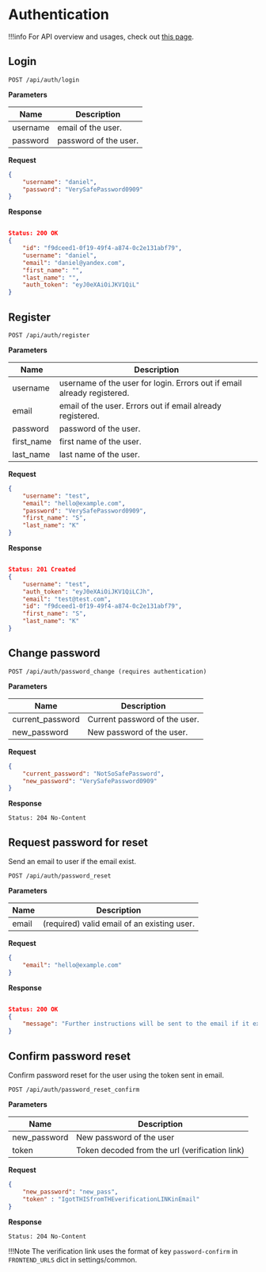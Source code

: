 # Authentication

!!!info
    For API overview and usages, check out [this page](0-overview.md).

## Login

```
POST /api/auth/login
```

__Parameters__

Name     | Description
---------|-------------------------------------
username | email of the user.
password | password of the user.

__Request__
```json
{
    "username": "daniel",
    "password": "VerySafePassword0909"
}
```

__Response__
```json

Status: 200 OK
{
    "id": "f9dceed1-0f19-49f4-a874-0c2e131abf79",
    "username": "daniel",
    "email": "daniel@yandex.com",
    "first_name": "",
    "last_name": "",
    "auth_token": "eyJ0eXAiOiJKV1QiL"
}
```


## Register

```
POST /api/auth/register
```

__Parameters__

| Name       | Description                                                |
| ---------- | ------------------------------------------------------------------------ |
| username   | username of the user for login.  Errors out if email already registered. |
| email      | email of the user. Errors out if email already registered.               |
| password   | password of the user.                                                    |
| first_name | first name of the user.                                                  |
| last_name  | last name of the user.                                                   |

**Request**

```json
{
    "username": "test",
    "email": "hello@example.com",
    "password": "VerySafePassword0909",
    "first_name": "S",
    "last_name": "K"
}
```

__Response__

```json

Status: 201 Created
{
    "username": "test",
    "auth_token": "eyJ0eXAiOiJKV1QiLCJh",
    "email": "test@test.com",
    "id": "f9dceed1-0f19-49f4-a874-0c2e131abf79",
    "first_name": "S",
    "last_name": "K"
}
```

## Change password

```
POST /api/auth/password_change (requires authentication)
```

__Parameters__

Name             | Description
-----------------|-------------------------------------
current_password | Current password of the user.
new_password     | New password of the user.

__Request__
```json
{
    "current_password": "NotSoSafePassword",
    "new_password": "VerySafePassword0909"
}
```

__Response__
```
Status: 204 No-Content
```


## Request password for reset

Send an email to user if the email exist.

```
POST /api/auth/password_reset
```

__Parameters__

Name  | Description
------|-------------------------------------
email | (required) valid email of an existing user.

__Request__
```json
{
    "email": "hello@example.com"
}
```

__Response__
```json

Status: 200 OK
{
    "message": "Further instructions will be sent to the email if it exists"
}
```


## Confirm password reset

Confirm password reset for the user using the token sent in email.

```
POST /api/auth/password_reset_confirm
```

__Parameters__

Name          | Description
--------------|-------------------------------------
new_password  | New password of the user
token         | Token decoded from the url (verification link)


__Request__
```json
{
    "new_password": "new_pass",
    "token" : "IgotTHISfromTHEverificationLINKinEmail"
}
```

__Response__
```
Status: 204 No-Content
```

!!!Note
    The verification link uses the format of key `password-confirm` in `FRONTEND_URLS` dict in settings/common.
